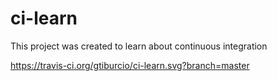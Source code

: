 # ci-learn
This project was created to learn about continuous integration

https://travis-ci.org/gtiburcio/ci-learn.svg?branch=master
